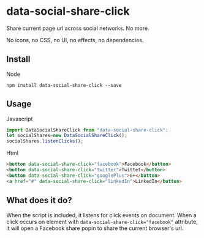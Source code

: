 # data-social-share-click

Share current page url across social networks. No more.

No icons, no CSS, no UI, no effects, no dependencies.

## Install

Node

```
npm install data-social-share-click --save
```

## Usage

Javascript
```javascript
import DataSocialShareClick from "data-social-share-click";
let socialShares=new DataSocialShareClick();
socialShares.listenClicks();
```

Html
```html
<button data-social-share-click="facebook">Facebook</button>
<button data-social-share-click="twitter">Twittet</button>
<button data-social-share-click="googlePlus">G+</button>
<a href="#" data-social-share-click="linkedIn">LinkedIn</button>
```

## What does it do?

When the script is included, it listens for click events on document. 
When a click occurs on element with `data-social-share-click="facebook"` attribute, 
it will open a Facebook share popin to share the current browser's url.
